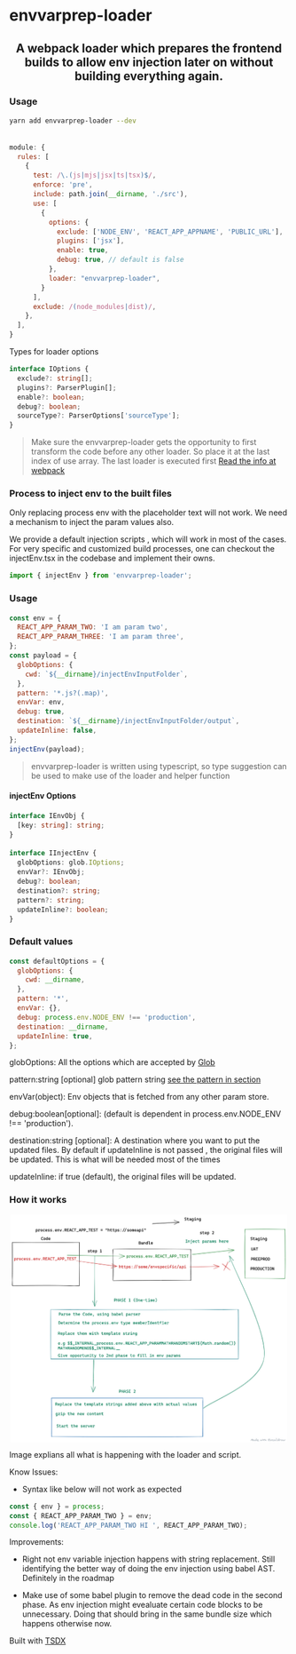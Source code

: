 # envvarprep-loader

<h2  align="center">A webpack loader which prepares the frontend builds to allow env injection later on without building everything again.</h2>

### Usage

```sh
yarn add envvarprep-loader --dev

```

```javascript

module: {
  rules: [
    {
      test: /\.(js|mjs|jsx|ts|tsx)$/,
      enforce: 'pre',
      include: path.join(__dirname, './src'),
      use: [
        {
          options: {
            exclude: ['NODE_ENV', 'REACT_APP_APPNAME', 'PUBLIC_URL'],
            plugins: ['jsx'],
            enable: true,
            debug: true, // default is false
          },
          loader: "envvarprep-loader",
        }
      ],
      exclude: /(node_modules|dist)/,
    },
  ],
}
```

Types for loader options

```typescript
interface IOptions {
  exclude?: string[];
  plugins?: ParserPlugin[];
  enable?: boolean;
  debug?: boolean;
  sourceType?: ParserOptions['sourceType'];
}
```

> Make sure the envvarprep-loader gets the opportunity to first transform the code before any other loader. So place it at the last index of use array. The last loader is executed first [Read the info at webpack](https://webpack.js.org/contribute/writing-a-loader/#complex-usage)

### Process to inject env to the built files

Only replacing process env with the placeholder text will not work. We need a mechanism to inject the param values also.

We provide a default injection scripts , which will work in most of the cases. For very specific and customized build processes, one can checkout the injectEnv.tsx in the codebase and implement their owns.

```javascript
import { injectEnv } from 'envvarprep-loader';
```

### Usage

```javascript
const env = {
  REACT_APP_PARAM_TWO: 'I am param two',
  REACT_APP_PARAM_THREE: 'I am param three',
};
const payload = {
  globOptions: {
    cwd: `${__dirname}/injectEnvInputFolder`,
  },
  pattern: '*.js?(.map)',
  envVar: env,
  debug: true,
  destination: `${__dirname}/injectEnvInputFolder/output`,
  updateInline: false,
};
injectEnv(payload);
```

> envvarprep-loader is written using typescript, so type suggestion can be used to make use of the loader and helper function

#### injectEnv Options

```typescript
interface IEnvObj {
  [key: string]: string;
}

interface IInjectEnv {
  globOptions: glob.IOptions;
  envVar?: IEnvObj;
  debug?: boolean;
  destination?: string;
  pattern?: string;
  updateInline?: boolean;
}
```

### Default values

```javascript
const defaultOptions = {
  globOptions: {
    cwd: __dirname,
  },
  pattern: '*',
  envVar: {},
  debug: process.env.NODE_ENV !== 'production',
  destination: __dirname,
  updateInline: true,
};
```

globOptions: All the options which are accepted by [Glob](https://www.npmjs.com/package/glob)

pattern:string [optional] glob pattern string [see the pattern in section](https://www.npmjs.com/package/glob#globsyncpattern-options)

envVar(object): Env objects that is fetched from any other param store.

debug:boolean[optional]: (default is dependent in process.env.NODE_ENV !== 'production').

destination:string [optional]: A destination where you want to put the updated files. By default if updateInline is not passed , the original files will be updated. This is what will be needed most of the times

updateInline: if true (default), the original files will be updated.

### How it works

<p align="center"><img src="images/howitworks.png" width="500" align="center" /></p>

Image explians all what is happening with the loader and script.

Know Issues:

- Syntax like below will not work as expected

```javascript
const { env } = process;
const { REACT_APP_PARAM_TWO } = env;
console.log('REACT_APP_PARAM_TWO HI ', REACT_APP_PARAM_TWO);
```

Improvements:

- Right not env variable injection happens with string replacement. Still identifying the better way of doing the env injection using babel AST. Definitely in the roadmap

* Make use of some babel plugin to remove the dead code in the second phase. As env injection might evealuate certain code blocks to be unnecessary. Doing that
  should bring in the same bundle size which happens otherwise now.

Built with [TSDX](https://github.com/jaredpalmer/tsdx)
